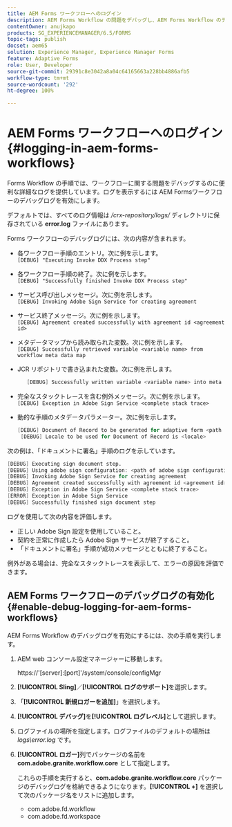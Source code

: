 ```yaml
---
title: AEM Forms ワークフローへのログイン
description: AEM Forms Workflow の問題をデバッグし、AEM Forms Workflow のデバッグログを有効にしてログを表示する方法について説明します。
contentOwner: anujkapo
products: SG_EXPERIENCEMANAGER/6.5/FORMS
topic-tags: publish
docset: aem65
solution: Experience Manager, Experience Manager Forms
feature: Adaptive Forms
role: User, Developer
source-git-commit: 29391c8e3042a8a04c64165663a228bb4886afb5
workflow-type: tm+mt
source-wordcount: '292'
ht-degree: 100%

---
```


# AEM Forms ワークフローへのログイン{#logging-in-aem-forms-workflows}

Forms Workflow の手順では、ワークフローに関する問題をデバッグするのに便利な詳細なログを提供しています。ログを表示するには AEM Formsワークフローのデバッグログを有効にします。

デフォルトでは、すべてのログ情報は */crx-repository/logs/* ディレクトリに保存されている **error.log** ファイルにあります。

Forms ワークフローのデバッグログには、次の内容が含まれます。

* 各ワークフロー手順のエントリ。次に例を示します。\
  `[DEBUG] "Executing Invoke DDX Process step"`

* 各ワークフロー手順の終了。次に例を示します。\
  `[DEBUG] "Successfully finished Invoke DDX Process step"`

* サービス呼び出しメッセージ。次に例を示します。\
  `[DEBUG] Invoking Adobe Sign Service for creating agreement`

* サービス終了メッセージ。次に例を示します。\
  `[DEBUG] Agreement created successfully with agreement id <agreement id>`

* メタデータマップから読み取られた変数。次に例を示します。\
  `[DEBUG] Successfully retrieved variable <variable name> from workflow meta data map`

* JCR リポジトリで書き込まれた変数。次に例を示します。

  ```verilog
     [DEBUG] Successfully written variable <variable name> into meta data node at <JCR path where meta data is being written>
  ```

* 完全なスタックトレースを含む例外メッセージ。次に例を示します。\
  `[DEBUG] Exception in Adobe Sign Service <complete stack trace>`

* 動的な手順のメタデータパラメーター。次に例を示します。

  ```verilog
  [DEBUG] Document of Record to be generated for adaptive form <path of adaptive form>
   [DEBUG] Locale to be used for Document of Record is <locale>
  ```

次の例は、「ドキュメントに署名」手順のログを示しています。

```verilog
[DEBUG] Executing sign document step.
[DEBUG] Using adobe sign configuration: <path of adobe sign configuration>
[DEBUG] Invoking Adobe Sign Service for creating agreement
[DEBUG] Agreement created successfully with agreement id <agreement id>
[DEBUG] Exception in Adobe Sign Service <complete stack trace>
[ERROR] Exception in Adobe Sign Service
[DEBUG] Successfully finished sign document step
```

ログを使用して次の内容を評価します。

* 正しい Adobe Sign 設定を使用していること。
* 契約を正常に作成したら Adobe Sign サービスが終了すること。
* 「ドキュメントに署名」手順が成功メッセージとともに終了すること。

例外がある場合は、完全なスタックトレースを表示して、エラーの原因を評価できます。

## AEM Forms ワークフローのデバッグログの有効化 {#enable-debug-logging-for-aem-forms-workflows}

AEM Forms Workflow のデバッグログを有効にするには、次の手順を実行します。

1. AEM web コンソール設定マネージャーに移動します。

   https://&#39;[server]:[port]&#39;/system/console/configMgr

1. **[!UICONTROL Sling]**／**[!UICONTROL ログのサポート]**&#x200B;を選択します。
1. 「**[!UICONTROL 新規ロガーを追加]**」を選択します。
1. **[!UICONTROL デバッグ]**&#x200B;を&#x200B;**[!UICONTROL ログレベル]**&#x200B;として選択します。
1. ログファイルの場所を指定します。ログファイルのデフォルトの場所は *logs\error.log* です。
1. **[!UICONTROL ロガー]**&#x200B;列でパッケージの名前を **com.adobe.granite.workflow.core** として指定します。

   これらの手順を実行すると、**com.adobe.granite.workflow.core** パッケージのデバッグログを格納できるようになります。**[!UICONTROL +]** を選択して次のパッケージ名をリストに追加します。

   * com.adobe.fd.workflow
   * com.adobe.fd.workspace

